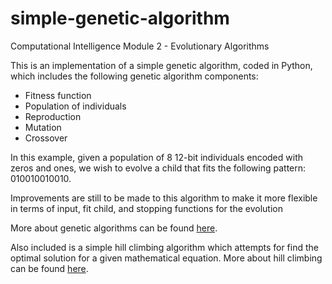 # simple-genetic-algorithm
Computational Intelligence Module 2 - Evolutionary Algorithms

This is an implementation of a simple genetic algorithm, coded in Python, which includes the following genetic algorithm components:
- Fitness function
- Population of individuals
- Reproduction
- Mutation
- Crossover

In this example, given a population of 8 12-bit individuals encoded with zeros and ones, we wish to evolve a child that fits the following pattern: 010010010010.

Improvements are still to be made to this algorithm to make it more flexible in terms of input, fit child, and stopping functions for the evolution

More about genetic algorithms can be found [here](https://www.geeksforgeeks.org/genetic-algorithms/).


Also included is a simple hill climbing algorithm which attempts for find the optimal solution for a given mathematical equation. More about hill climbing can be found [here](https://www.geeksforgeeks.org/introduction-hill-climbing-artificial-intelligence/).
